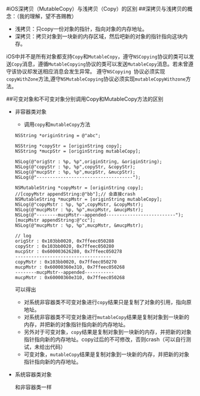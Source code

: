 #iOS深拷贝（MutableCopy）与浅拷贝（Copy）的区别
##深拷贝与浅拷贝的概念：（我的理解，望不吝赐教）
* 浅拷贝：只copy一份对象的指针，指向对象的内存地址。
* 深拷贝：拷贝对象到一块新的内存区域，然后吧新的对象的指针指向这块内存。

iOS中并不是所有对象都支持`Copy`和`MutableCopy`，遵守`NSCopying`协议的类可以发送`Copy`消息，遵循`MutableCopying`协议的类可以发送`MutableCopy`消息。若未曾遵守该协议却发送相应消息会发生异常。
遵守`NSCopying `协议必须实现`copyWithZone`方法,遵守`NSMutableCopying`协议必须实现`mutableCopyWithzone`方法。

##可变对象和不可变对象分别调用Copy和MutableCopy方法的区别
* 非容器类对象
	* 调用`copy`和`mutableCopy`方法

	```
	NSString *originString = @"abc";
	
	NSString *copyStr = [originString copy];
	NSString *mucpStr = [originString mutableCopy];
	
	NSLog(@"origStr : %p, %p",originString, &originString);
	NSLog(@"copyStr : %p, %p",copyStr, &copyStr);
	NSLog(@"mucpStr : %p, %p",mucpStr, &mucpStr);
	NSLog(@"------------------------------------");
	
	NSMutableString *copyMstr = [originString copy];
	//[copyMstr appendString:@"bb"];// 会直接crash
	NSMutableString *mucpMstr = [originString mutableCopy];
	NSLog(@"copyMstr : %p, %p",copyMstr, &copyMstr);
	NSLog(@"mucpMstr : %p, %p",mucpMstr, &mucpMstr);
	NSLog(@"--------mucpMstr--appended--------------------------");
	[mucpMstr appendString:@"cc"];
	NSLog(@"mucpMstr : %p, %p",mucpMstr, &mucpMstr);
	
	// log
	origStr : 0x103bb0020, 0x7ffeec050288
 	copyStr : 0x103bb0020, 0x7ffeec050280
	mucpStr : 0x600003626280, 0x7ffeec050278
	------------------------------------
	copyMstr : 0x103bb0020, 0x7ffeec050270
	mucpMstr : 0x60000360e310, 0x7ffeec050268
	--------mucpMstr--appended-----------
	mucpMstr : 0x60000360e310, 0x7ffeec050268

	```

	可以得出
	
	* 对系统非容器类不可变对象进行`copy`结果只是复制了对象的引用，指向原地址。
	* 对系统非容器类不可变对象进行`mutableCopy`结果是复制对象到一块新的内存，并把新的对象指针指向新的内存地址。
	* 另外对于可变对象，`copy`结果是复制对象到一块新的内存，并把新的对象指针指向新的内存地址。copy过后的不可修改，否则crash（可以自行测试，未给出代码）
	* 可变对象，`mutableCopy`结果是复制对象到一块新的内存，并把新的对象指针指向新的内存地址。

* 系统容器类对象
	
	和非容器类一样